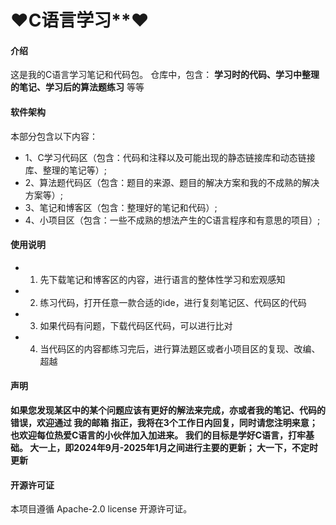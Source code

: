 #  :heart:C语言学习**:heart:

#### 介绍

这是我的C语言学习笔记和代码包。
仓库中，包含： **学习时的代码、学习中整理的笔记、学习后的算法题练习** 等等

#### 软件架构
本部分包含以下内容：
-  1、C学习代码区（包含：代码和注释以及可能出现的静态链接库和动态链接库、整理的笔记等）; 
- 2、算法题代码区（包含：题目的来源、题目的解决方案和我的不成熟的解决方案等）;
- 3、笔记和博客区（包含：整理好的笔记和代码）;
- 4、小项目区（包含：一些不成熟的想法产生的C语言程序和有意思的项目）;

#### 使用说明
- 1.  先下载笔记和博客区的内容，进行语言的整体性学习和宏观感知
- 2.  练习代码，打开任意一款合适的ide，进行复刻笔记区、代码区的代码
- 3.  如果代码有问题，下载代码区代码，可以进行比对
- 4.  当代码区的内容都练习完后，进行算法题区或者小项目区的复现、改编、超越

#### 声明
 **如果您发现某区中的某个问题应该有更好的解法来完成，亦或者我的笔记、代码的错误，欢迎通过 **我的邮箱** 指正，我将在3个工作日内回复，同时请您注明来意；也欢迎每位热爱C语言的小伙伴加入加进来。
我们的目标是学好C语言，打牢基础。
大一上，即2024年9月-2025年1月之间进行主要的更新；
大一下，不定时更新**

#### 开源许可证
本项目遵循 Apache-2.0 license 开源许可证。



